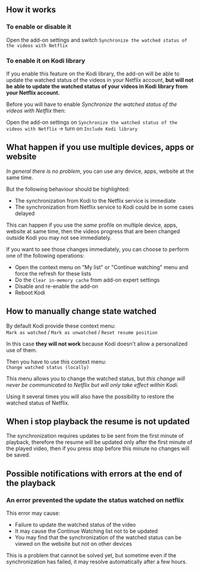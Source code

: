 ## How it works

### To enable or disable it
Open the add-on settings and switch `Synchronize the watched status of the videos with Netflix`

### To enable it on Kodi library
If you enable this feature on the Kodi library, the add-on will be able to update the watched status of the videos in your Netflix account, **but will not be able to update the watched status of your videos in Kodi library from your Netflix account.**

Before you will have to enable _Synchronize the watched status of the videos with Netflix_ then:

Open the add-on settings on `Synchronize the watched status of the videos with Netflix` -> turn on `Include Kodi library`


## What happen if you use multiple devices, apps or website

_In general there is no problem_, you can use any device, apps, website at the same time.

But the following behaviour should be highlighted:

- The synchronization from Kodi to the Netflix service is immediate
- The synchronization from Netflix service to Kodi could be in some cases delayed

This can happen if you use the _same_ profile on multiple device, apps, website at same time, then the videos progress that are been changed outside Kodi you may not see immediately.

If you want to see those changes immediately, you can choose to perform one of the following operations:
- Open the context menu on "My list" or "Continue watching" menu and force the refresh for these lists
- Do the `Clear in-memory cache` from add-on expert settings
- Disable and re-enable the add-on
- Reboot Kodi

## How to manually change state watched

By default Kodi provide these context menu:<br/>
`Mark as watched` / `Mark as unwatched` / `Reset resume position`

In this case **they will not work** because Kodi doesn't allow a personalized use of them.

Then you have to use this context menu:<br/>
`Change watched status (locally)`

This menu allows you to change the watched status, but _this change will never be communicated to Netflix but will only take effect within Kodi_.

Using it several times you will also have the possibility to restore the watched status of Netflix.

## When i stop playback the resume is not updated

The synchronization requires updates to be sent from the first minute of playback, therefore the resume will be updated only after the first minute of the played video, then if you press stop before this minute no changes will be saved.

## Possible notifications with errors at the end of the playback

### An error prevented the update the status watched on netflix

This error may cause:
- Failure to update the watched status of the video
- It may cause the Continue Watching list not to be updated
- You may find that the synchronization of the watched status can be viewed on the website but not on other devices

This is a problem that cannot be solved yet,
but sometime even if the synchronization has failed,
it may resolve automatically after a few hours.
